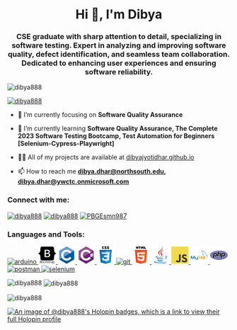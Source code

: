 <h1 align="center">Hi 👋, I'm Dibya</h1>
<h3 align="center">CSE graduate with sharp attention to detail, specializing in software testing. Expert in analyzing and improving software quality, defect identification, and seamless team collaboration. Dedicated to enhancing user experiences and ensuring software reliability.</h3>

<p align="left"> <img src="https://komarev.com/ghpvc/?username=dibya888&label=Profile%20views&color=0e75b6&style=flat" alt="dibya888" /> </p>

<p align="left"> <a href="https://github.com/ryo-ma/github-profile-trophy"><img src="https://github-profile-trophy.vercel.app/?username=dibya888" alt="dibya888" /></a> </p>

- 🔭 I’m currently focusing on **Software Quality Assurance**

- 🌱 I’m currently learning **Software Quality Assurance, The Complete 2023 Software Testing Bootcamp, Test Automation for Beginners [Selenium-Cypress-Playwright]**

- 👨‍💻 All of my projects are available at [dibyajyotidhar.github.io](dibyajyotidhar.github.io)

- 📫 How to reach me **dibya.dhar@northsouth.edu, dibya.dhar@ywctc.onmicrosoft.com**

<h3 align="left">Connect with me:</h3>
<p align="left">
<a href="https://codepen.io/dibya888" target="blank"><img align="center" src="https://raw.githubusercontent.com/rahuldkjain/github-profile-readme-generator/master/src/images/icons/Social/codepen.svg" alt="dibya888" height="30" width="40" /></a>
<a href="https://linkedin.com/in/dibya888" target="blank"><img align="center" src="https://raw.githubusercontent.com/rahuldkjain/github-profile-readme-generator/master/src/images/icons/Social/linked-in-alt.svg" alt="dibya888" height="30" width="40" /></a>
<a href="https://discord.gg/PBGEsmn987" target="blank"><img align="center" src="https://raw.githubusercontent.com/rahuldkjain/github-profile-readme-generator/master/src/images/icons/Social/discord.svg" alt="PBGEsmn987" height="30" width="40" /></a>
</p>

<h3 align="left">Languages and Tools:</h3>
<p align="left"> <a href="https://www.arduino.cc/" target="_blank" rel="noreferrer"> <img src="https://cdn.worldvectorlogo.com/logos/arduino-1.svg" alt="arduino" width="40" height="40"/> </a> <a href="https://getbootstrap.com" target="_blank" rel="noreferrer"> <img src="https://raw.githubusercontent.com/devicons/devicon/master/icons/bootstrap/bootstrap-plain-wordmark.svg" alt="bootstrap" width="40" height="40"/> </a> <a href="https://www.cprogramming.com/" target="_blank" rel="noreferrer"> <img src="https://raw.githubusercontent.com/devicons/devicon/master/icons/c/c-original.svg" alt="c" width="40" height="40"/> </a> <a href="https://www.w3schools.com/cs/" target="_blank" rel="noreferrer"> <img src="https://raw.githubusercontent.com/devicons/devicon/master/icons/csharp/csharp-original.svg" alt="csharp" width="40" height="40"/> </a> <a href="https://www.w3schools.com/css/" target="_blank" rel="noreferrer"> <img src="https://raw.githubusercontent.com/devicons/devicon/master/icons/css3/css3-original-wordmark.svg" alt="css3" width="40" height="40"/> </a> <a href="https://git-scm.com/" target="_blank" rel="noreferrer"> <img src="https://www.vectorlogo.zone/logos/git-scm/git-scm-icon.svg" alt="git" width="40" height="40"/> </a> <a href="https://www.w3.org/html/" target="_blank" rel="noreferrer"> <img src="https://raw.githubusercontent.com/devicons/devicon/master/icons/html5/html5-original-wordmark.svg" alt="html5" width="40" height="40"/> </a> <a href="https://www.java.com" target="_blank" rel="noreferrer"> <img src="https://raw.githubusercontent.com/devicons/devicon/master/icons/java/java-original.svg" alt="java" width="40" height="40"/> </a> <a href="https://developer.mozilla.org/en-US/docs/Web/JavaScript" target="_blank" rel="noreferrer"> <img src="https://raw.githubusercontent.com/devicons/devicon/master/icons/javascript/javascript-original.svg" alt="javascript" width="40" height="40"/> </a> <a href="https://www.mysql.com/" target="_blank" rel="noreferrer"> <img src="https://raw.githubusercontent.com/devicons/devicon/master/icons/mysql/mysql-original-wordmark.svg" alt="mysql" width="40" height="40"/> </a> <a href="https://www.php.net" target="_blank" rel="noreferrer"> <img src="https://raw.githubusercontent.com/devicons/devicon/master/icons/php/php-original.svg" alt="php" width="40" height="40"/> </a> <a href="https://postman.com" target="_blank" rel="noreferrer"> <img src="https://www.vectorlogo.zone/logos/getpostman/getpostman-icon.svg" alt="postman" width="40" height="40"/> </a> <a href="https://www.selenium.dev" target="_blank" rel="noreferrer"> <img src="https://raw.githubusercontent.com/detain/svg-logos/780f25886640cef088af994181646db2f6b1a3f8/svg/selenium-logo.svg" alt="selenium" width="40" height="40"/> </a> </p>

<p><img align="left" src="https://github-readme-stats.vercel.app/api/top-langs?username=dibya888&show_icons=true&locale=en&layout=compact" alt="dibya888" /></p>

<p>&nbsp;<img align="center" src="https://github-readme-stats.vercel.app/api?username=dibya888&show_icons=true&locale=en" alt="dibya888" /></p>

<p><img align="center" src="https://github-readme-streak-stats.herokuapp.com/?user=dibya888&" alt="dibya888" /></p>

[![An image of @dibya888's Holopin badges, which is a link to view their full Holopin profile](https://holopin.me/dibya888)](https://holopin.io/@dibya888)
